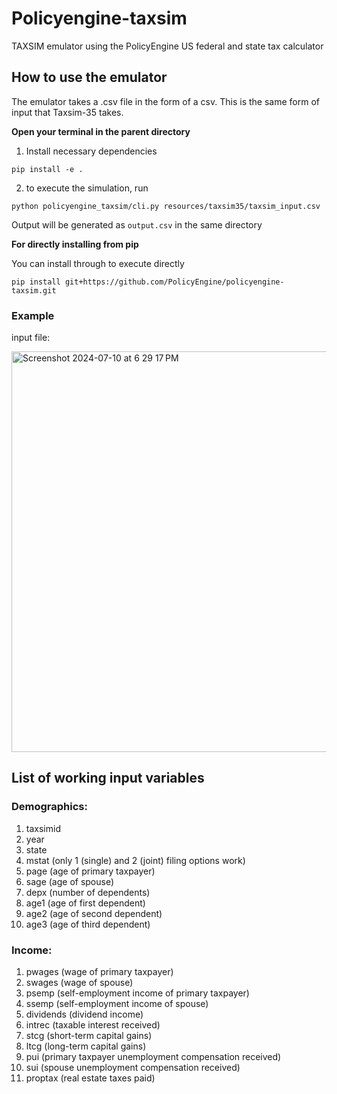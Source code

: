 # Policyengine-taxsim
TAXSIM emulator using the PolicyEngine US federal and state tax calculator

## How to use the emulator ##
The emulator takes a .csv file in the form of a csv. This is the same form of input that Taxsim-35 takes.

**Open your terminal in the parent directory**

1. Install necessary dependencies

`pip install -e .`

2. to execute the simulation, run 

`python policyengine_taxsim/cli.py resources/taxsim35/taxsim_input.csv `

Output will be generated as `output.csv` in the same directory


**For directly installing from pip**

You can install through to execute directly

`pip install git+https://github.com/PolicyEngine/policyengine-taxsim.git`

### Example ##
input file:

<img width="641" alt="Screenshot 2024-07-10 at 6 29 17 PM" src="https://github.com/sgerson2/policyengine-taxsim/assets/113052102/db0ee3e4-9a54-42e7-a4fc-e46f07ab83f8">


## List of working input variables ##

### Demographics: ###
1. taxsimid 
2. year
3. state
4. mstat (only 1 (single) and 2 (joint) filing options work)
5. page (age of primary taxpayer)
6. sage (age of spouse)
7. depx (number of dependents)
8. age1 (age of first dependent)
9. age2 (age of second dependent)
10. age3 (age of third dependent)

### Income: ###
1. pwages (wage of primary taxpayer)
2. swages (wage of spouse)
3. psemp (self-employment income of primary taxpayer)
4. ssemp (self-employment income of spouse)
5. dividends (dividend income)
6. intrec (taxable interest received)
7. stcg (short-term capital gains)
8. ltcg (long-term capital gains)
9. pui (primary taxpayer unemployment compensation received)
10. sui (spouse unemployment compensation received)
11. proptax (real estate taxes paid)
